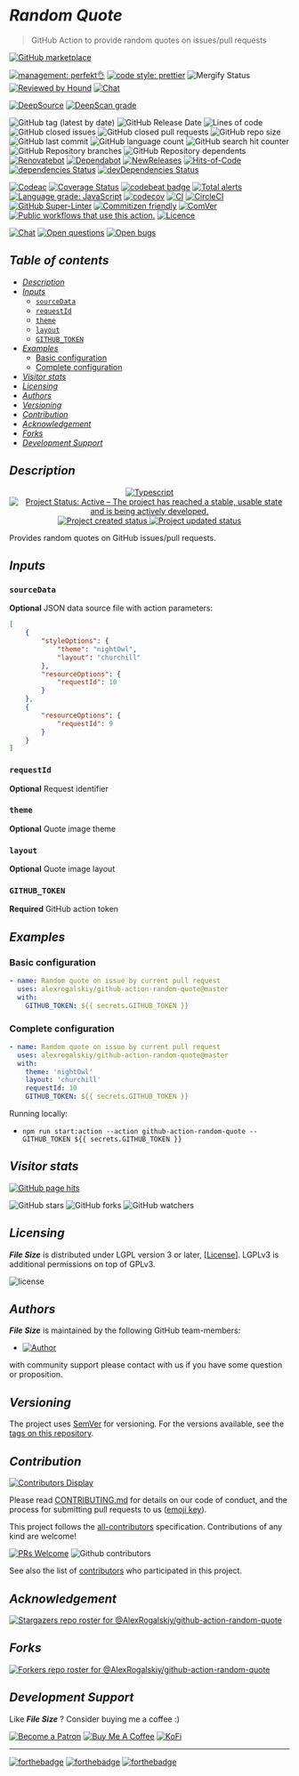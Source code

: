# *Random Quote*

> GitHub Action to provide random quotes on issues/pull requests

[![GitHub marketplace](https://img.shields.io/badge/marketplacegithub-styled--random--quote-blue?logo=github)](https://github.com/marketplace/actions/styled-random-quote)

[![management: perfekt👌](https://img.shields.io/badge/management-perfekt👌-red.svg)](https://github.com/lekterable/perfekt)
[![code style: prettier](https://img.shields.io/badge/code_style-prettier-ff69b4.svg)](https://github.com/prettier/prettier)
![Mergify Status](https://img.shields.io/endpoint.svg?url=https://gh.mergify.io/badges/AlexRogalskiy/github-action-random-quote)
[![Reviewed by Hound](https://img.shields.io/badge/Reviewed_by-Hound-8E64B0.svg)](https://houndci.com)
[![Chat](https://img.shields.io/badge/chat-discussions-success.svg)](https://github.com/AlexRogalskiy/github-action-random-quote/discussions)

[![DeepSource](https://deepsource.io/gh/AlexRogalskiy/github-action-random-quote.svg/?label=active+issues\&show_trend=true)](https://deepsource.io/gh/AlexRogalskiy/github-action-random-quote/?ref=repository-badge)
[![DeepScan grade](https://deepscan.io/api/teams/11946/projects/16699/branches/363375/badge/grade.svg)](https://deepscan.io/dashboard#view=project\&tid=11946\&pid=16699\&bid=363375)

![GitHub tag (latest by date)](https://img.shields.io/github/v/tag/AlexRogalskiy/github-action-random-quote)
![GitHub Release Date](https://img.shields.io/github/release-date/AlexRogalskiy/github-action-random-quote)
![Lines of code](https://tokei.rs/b1/github/AlexRogalskiy/github-action-random-quote?category=lines)
![GitHub closed issues](https://img.shields.io/github/issues-closed/AlexRogalskiy/github-action-random-quote)
![GitHub closed pull requests](https://img.shields.io/github/issues-pr-closed/AlexRogalskiy/github-action-random-quote)
![GitHub repo size](https://img.shields.io/github/repo-size/AlexRogalskiy/github-action-random-quote)
![GitHub last commit](https://img.shields.io/github/last-commit/AlexRogalskiy/github-action-random-quote)
![GitHub language count](https://img.shields.io/github/languages/count/AlexRogalskiy/github-action-random-quote)
![GitHub search hit counter](https://img.shields.io/github/search/AlexRogalskiy/github-action-random-quote/goto)
![GitHub Repository branches](https://badgen.net/github/branches/AlexRogalskiy/github-action-random-quote)
![GitHub Repository dependents](https://badgen.net/github/dependents-repo/AlexRogalskiy/github-action-random-quote)
[![Renovatebot](https://badgen.net/badge/renovate/enabled/green?cache=300)](https://renovatebot.com/)
[![Dependabot](https://img.shields.io/badge/dependabot-enabled-1f8ceb.svg?style=flat-square)](https://dependabot.com/)
[![NewReleases](https://newreleases.io/badge.svg)](https://newreleases.io/github/AlexRogalskiy/github-action-random-quote)
[![Hits-of-Code](https://hitsofcode.com/github/alexrogalskiy/github-action-random-quote?branch=master)](https://hitsofcode.com/github/alexrogalskiy/github-action-random-quote?branch=master/view?branch=master)
[![dependencies Status](https://status.david-dm.org/gh/AlexRogalskiy/github-action-random-quote.svg)](https://david-dm.org/AlexRogalskiy/github-action-random-quote)
[![devDependencies Status](https://status.david-dm.org/gh/AlexRogalskiy/github-action-random-quote.svg)](https://david-dm.org/AlexRogalskiy/github-action-random-quote?type=dev)

[![Codeac](https://static.codeac.io/badges/2-357995060.svg)](https://app.codeac.io/github/AlexRogalskiy/github-action-random-quote)
[![Coverage Status](https://coveralls.io/repos/github/AlexRogalskiy/github-action-random-quote/badge.svg?branch=master)](https://coveralls.io/github/AlexRogalskiy/github-action-random-quote?branch=master)
[![codebeat badge](https://codebeat.co/badges/f6abd25a-b9d8-4838-9505-17f3c2c14189)](https://codebeat.co/projects/github-com-alexrogalskiy-github-action-random-quote-master)
[![Total alerts](https://img.shields.io/lgtm/alerts/g/AlexRogalskiy/github-action-random-quote.svg?logo=lgtm\&logoWidth=18)](https://lgtm.com/projects/g/AlexRogalskiy/github-action-random-quote/alerts/)
[![Language grade: JavaScript](https://img.shields.io/lgtm/grade/javascript/g/AlexRogalskiy/github-action-random-quote.svg?logo=lgtm\&logoWidth=18)](https://lgtm.com/projects/g/AlexRogalskiy/github-action-random-quote/context:javascript)
[![codecov](https://codecov.io/gh/AlexRogalskiy/github-action-random-quote/branch/main/graph/badge.svg?token=ZiMgSTfzPv)](https://codecov.io/gh/AlexRogalskiy/github-action-random-quote)
[![CI](https://github.com/AlexRogalskiy/github-action-random-quote/workflows/CI/badge.svg)](https://github.com/AlexRogalskiy/github-action-random-quote/actions/workflows/build.yml)
[![CircleCI](https://circleci.com/gh/AlexRogalskiy/github-action-random-quote.svg?style=shield)](https://circleci.com/gh/AlexRogalskiy/github-action-random-quote)
[![GitHub Super-Linter](https://github.com/AlexRogalskiy/github-action-random-quote/workflows/Lint%20Code%20Base/badge.svg)](https://github.com/marketplace/actions/super-linter)
[![Commitizen friendly](https://img.shields.io/badge/commitizen-friendly-brightgreen.svg)](http://commitizen.github.io/cz-cli/)
[![ComVer](https://img.shields.io/badge/ComVer-compliant-brightgreen.svg)][repo]
[![Public workflows that use this action.][total_usages]][search_results]
[![Licence][license_id]][license_content]

[![Chat](https://img.shields.io/badge/chat-discussions-success.svg)](https://github.com/AlexRogalskiy/github-action-random-quote/discussions)
[![Open questions](https://img.shields.io/badge/Open-questions-blue.svg?style=flat-curved)](https://github.com/AlexRogalskiy/github-action-random-quote/labels/question)
[![Open bugs](https://img.shields.io/badge/Open-bugs-red.svg?style=flat-curved)](https://github.com/AlexRogalskiy/github-action-random-quote/labels/bug)

## *Table of contents*

- [*Description*](#description)
- [*Inputs*](#inputs)
  - [`sourceData`](#sourcedata)
  - [`requestId`](#requestid)
  - [`theme`](#theme)
  - [`layout`](#layout)
  - [`GITHUB_TOKEN`](#github_token)
- [*Examples*](#examples)
  - [Basic configuration](#basic-configuration)
  - [Complete configuration](#complete-configuration)
- [*Visitor stats*](#visitor-stats)
- [*Licensing*](#licensing)
- [*Authors*](#authors)
- [*Versioning*](#versioning)
- [*Contribution*](#contribution)
- [*Acknowledgement*](#acknowledgement)
- [*Forks*](#forks)
- [*Development Support*](#development-support)

## *Description*

<p align="center" style="text-align:center;">
    <a href="https://www.typescriptlang.org/">
        <img src="https://img.shields.io/badge/typescript%20-%23323330.svg?&logo=typescript&logoColor=%23F7DF1E" alt="Typescript" />
    </a>
    <a href="https://www.repostatus.org/#active">
        <img src="https://img.shields.io/badge/Project%20Status-Active-brightgreen" alt="Project Status: Active – The project has reached a stable, usable state and is being actively developed." />
    </a>
    <a href="https://badges.pufler.dev">
        <img src="https://badges.pufler.dev/created/AlexRogalskiy/github-action-random-quote" alt="Project created status" />
    </a>
    <a href="https://badges.pufler.dev">
        <img src="https://badges.pufler.dev/updated/AlexRogalskiy/github-action-random-quote" alt="Project updated status" />
    </a>
</p>

Provides random quotes on GitHub issues/pull requests.

## *Inputs*

### `sourceData`

**Optional** JSON data source file with action parameters:

```json
[
    {
        "styleOptions": {
            "theme": "nightOwl",
            "layout": "churchill"
        },
        "resourceOptions": {
            "requestId": 10
        }
    },
    {
        "resourceOptions": {
            "requestId": 9
        }
    }
]
```

### `requestId`

**Optional** Request identifier

### `theme`

**Optional** Quote image theme

### `layout`

**Optional** Quote image layout

### `GITHUB_TOKEN`

**Required** GitHub action token

## *Examples*

### Basic configuration

```yml
- name: Random quote on issue by current pull request
  uses: alexrogalskiy/github-action-random-quote@master
  with:
    GITHUB_TOKEN: ${{ secrets.GITHUB_TOKEN }}
```

### Complete configuration

```yml
- name: Random quote on issue by current pull request
  uses: alexrogalskiy/github-action-random-quote@master
  with:
    theme: 'nightOwl'
    layout: 'churchill'
    requestId: 10
    GITHUB_TOKEN: ${{ secrets.GITHUB_TOKEN }}
```

Running locally:

- `npm run start:action --action github-action-random-quote --GITHUB_TOKEN ${{ secrets.GITHUB_TOKEN }}`

## *Visitor stats*

[![GitHub page hits](https://hits.seeyoufarm.com/api/count/incr/badge.svg?url=https%3A%2F%2Fgithub.com%2FAlexRogalskiy%2Fgithub-action-random-quote\&count_bg=%2379C83D\&title_bg=%23555555\&icon=\&icon_color=%23E7E7E7\&title=hits\&edge_flat=true)](https://hits.seeyoufarm.com)

![GitHub stars](https://img.shields.io/github/stars/AlexRogalskiy/github-action-random-quote?style=social)
![GitHub forks](https://img.shields.io/github/forks/AlexRogalskiy/github-action-random-quote?style=social)
![GitHub watchers](https://img.shields.io/github/watchers/AlexRogalskiy/github-action-random-quote?style=social)

## *Licensing*

***File Size*** is distributed under LGPL version 3 or later,
\[[License](https://github.com/AlexRogalskiy/github-action-random-quote/blob/master/LICENSE)]. LGPLv3 is additional
permissions on top of GPLv3.

![license](https://user-images.githubusercontent.com/19885116/48661948-6cf97e80-ea7a-11e8-97e7-b45332a13e49.png)

## *Authors*

***File Size*** is maintained by the following GitHub team-members:

- [![Author](https://img.shields.io/badge/author-AlexRogalskiy-FB8F0A)](https://github.com/AlexRogalskiy)

with community support please contact with us if you have some question or proposition.

## *Versioning*

The project uses [SemVer](http://semver.org/) for versioning. For the versions available, see the [tags on
this repository][tags].

## *Contribution*

[![Contributors Display](https://badges.pufler.dev/contributors/AlexRogalskiy/github-action-random-quote?size=50\&padding=5\&bots=true)](https://badges.pufler.dev)

Please read
[CONTRIBUTING.md](https://github.com/AlexRogalskiy/github-action-random-quote/blob/master/.github/CONTRIBUTING.md)
for details on our code of conduct, and the process for submitting pull requests to us
([emoji key](https://allcontributors.org/docs/en/emoji-key)).

This project follows the [all-contributors](https://github.com/all-contributors/all-contributors)
specification. Contributions of any kind are welcome!

[![PRs Welcome](https://img.shields.io/badge/PRs-welcome-brightgreen.svg?style=flat-square)](http://makeapullrequest.com)
![Github contributors](https://img.shields.io/github/all-contributors/AlexRogalskiy/github-action-random-quote)

See also the list of [contributors][contributors] who participated in this project.

## *Acknowledgement*

[![Stargazers repo roster for @AlexRogalskiy/github-action-random-quote](https://reporoster.com/stars/AlexRogalskiy/github-action-random-quote)][stars]

## *Forks*

[![Forkers repo roster for @AlexRogalskiy/github-action-random-quote](https://reporoster.com/forks/AlexRogalskiy/github-action-random-quote)][forkers]

## *Development Support*

Like ***File Size*** ? Consider buying me a coffee :)

[![Become a Patron](https://img.shields.io/badge/Become_Patron-Support_me_on_Patreon-blue.svg?style=flat-square\&logo=patreon\&color=e64413)](https://www.patreon.com/alexrogalskiy)
[![Buy Me A Coffee](https://img.shields.io/badge/Donate-Buy%20me%20a%20coffee-yellow.svg?logo=buy%20me%20a%20coffee)](https://www.buymeacoffee.com/AlexRogalskiy)
[![KoFi](https://img.shields.io/badge/Donate-Buy%20me%20a%20coffee-yellow.svg?logo=ko-fi)](https://ko-fi.com/alexrogalskiy)

***

[![forthebadge](https://img.shields.io/badge/made%20with-%20typescript-C1282D.svg?logo=typescript\&style=for-the-badge)](https://www.typescriptlang.org/)
[![forthebadge](https://img.shields.io/badge/powered%20by-%20github-7116FB.svg?logo=github\&style=for-the-badge)](https://github.com/)
[![forthebadge](https://img.shields.io/badge/build%20with-%20%E2%9D%A4-B6FF9B.svg?logo=heart\&style=for-the-badge)](https://forthebadge.com/)

[repo]: https://github.com/AlexRogalskiy/github-action-random-quote

[tags]: https://github.com/AlexRogalskiy/github-action-random-quote/tags

[issues]: https://github.com/AlexRogalskiy/github-action-random-quote/issues

[pulls]: https://github.com/AlexRogalskiy/github-action-random-quote/pulls

[wiki]: https://github.com/AlexRogalskiy/github-action-random-quote/wiki

[stars]: https://github.com/AlexRogalskiy/github-action-random-quote/stargazers

[forkers]: https://github.com/AlexRogalskiy/github-action-random-quote/network/members

[contributors]: https://github.com/AlexRogalskiy/github-action-random-quote/graphs/contributors

[license_id]: https://img.shields.io/github/license/AlexRogalskiy/github-action-random-quote

[license_content]: https://github.com/AlexRogalskiy/github-action-random-quote/blob/master/LICENSE

[total_usages]: https://img.shields.io/endpoint?url=https%3A%2F%2Fapi-git-master.endbug.vercel.app%2Fapi%2Fgithub-actions%2Fused-by%3Faction%3DAlexRogalskiy%2Fgithub-action-random-quote%26badge%3Dtrue

[search_results]: https://github.com/search?o=desc&q=AlexRogalskiy/github-action-random-quote+path%3A.github%2Fworkflows+language%3AYAML&s=&type=Code
